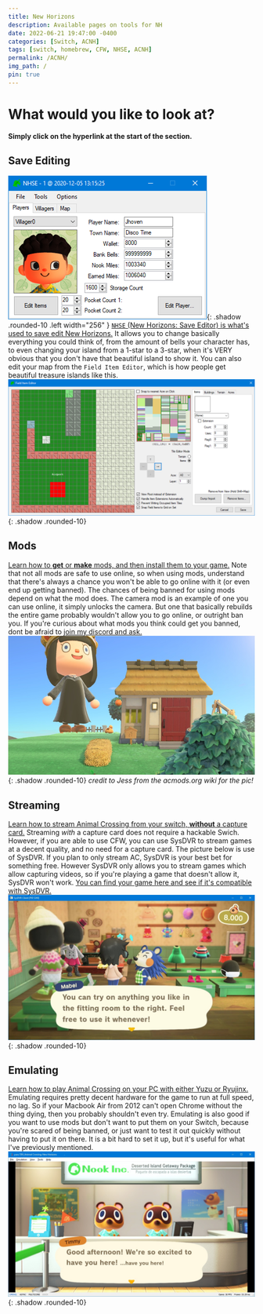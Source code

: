 ```yaml
---
title: New Horizons
description: Available pages on tools for NH
date: 2022-06-21 19:47:00 -0400
categories: [Switch, ACNH]
tags: [switch, homebrew, CFW, NHSE, ACNH]
permalink: /ACNH/
img_path: /
pin: true
---
```


# What would you like to look at?
**Simply click on the hyperlink at the start of the section.**

## Save Editing
![NHSE](./assets/images/NH/SE/NHSE.png){: .shadow .rounded-10 .left width="256" }
[`NHSE` (New Horizons: Save Editor) is what's used to save edit New Horizons.](/ACNH/NHSE) It allows you to change basically everything you could think of, from the amount of bells your character has, to even changing your island from a 1-star to a 3-star, when it's VERY obvious that you don't have that beautiful island to show it. You can also edit your map from the `Field Item Editor`, which is how people get beautiful treasure islands like this.
![FieldItemEditor](./assets/images/NH/SE/FieldItemEditor.png){: .shadow .rounded-10}

## Mods

[Learn how to **get** or **make** mods, and then install them to your game.](/ACNH/mods) Note that not all mods are safe to use online, so when using mods, understand that there's always a chance you won't be able to go online with it (or even end up getting banned). The chances of being banned for using mods depend on what the mod does. The camera mod is an example of one you can use online, it simply unlocks the camera. But one that basically rebuilds the entire game probably wouldn't allow you to go online, or outright ban you. If you're curious about what mods you think could get you banned, dont be afraid to [join my discord and ask.](http://discord.ac-modding.com)
![CameraMod](./assets/images/NH/mods/gameMem/ModelResLoader_Object_Scale_Example.jpg){: .shadow .rounded-10}
_credit to Jess from the acmods.org wiki for the pic!_

## Streaming

[Learn how to stream Animal Crossing from your switch, **without** a capture card.](SysDVR) Streaming *with* a capture card does not require a hackable Swich. However, if you are able to use CFW, you can use SysDVR to stream games at a decent quality, and no need for a capture card. The picture below is use of SysDVR. If you plan to only stream AC, SysDVR is your best bet for something free. However SysDVR only allows you to stream games which allow capturing videos, so if you're playing a game that doesn't allow it, SysDVR won't work. [You can find your game here and see if it's compatible with SysDVR.](pages/gamesw-video-capture.md)
![SysDVR](./assets/images/NH/SysDVR.jpg){: .shadow .rounded-10}

## Emulating

[Learn how to play Animal Crossing on your PC with either Yuzu or Ryujinx.](/ACNH/emulation) Emulating requires pretty decent hardware for the game to run at full speed, no lag. So if your Macbook Air from 2012 can't open Chrome without the thing dying, then you probably shouldn't even try. Emulating is also good if you want to use mods but don't want to put them on your Switch, because you're scared of being banned, or just want to test it out quickly without having to put it on there. It is a bit hard to set it up, but it's useful for what I've previously mentioned.
![Yuzu](./assets/images/NH/Yuzu.jpg){: .shadow .rounded-10}